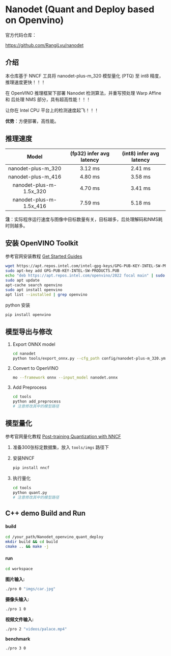 # Nanodet (Quant and Deploy based on Openvino)

官方代码仓库：

https://github.com/RangiLyu/nanodet



## 介绍

本仓库基于 NNCF 工具将 nanodet-plus-m_320 模型量化 (PTQ) 至 int8 精度，推理速度更快！！！

在 OpenVINO 推理框架下部署 Nanodet 检测算法，并重写预处理 Warp Affine 和 后处理 NMS 部分，具有超高性能！！！

让你在 Intel CPU 平台上的检测速度起飞！！！



**优势**：方便部署，高性能。



## 推理速度

|          Model          | (fp32) infer avg latency | (int8) infer avg latency |
| :---------------------: | :----------------------: | :----------------------: |
|   nanodet-plus-m_320    |         3.12 ms          |         2.41 ms          |
|   nanodet-plus-m_416    |         4.80 ms          |         3.58 ms          |
| nanodet-plus-m-1.5x_320 |         4.70 ms          |         3.41 ms          |
| nanodet-plus-m-1.5x_416 |         7.59 ms          |         5.18 ms          |

**注**：实际程序运行速度与图像中目标数量有关，目标越多，后处理解码和NMS耗时则越多。



## 安装 OpenVINO Toolkit

参考官网安装教程 [Get Started Guides](https://docs.openvino.ai/latest/openvino_docs_install_guides_installing_openvino_apt.html)

```bash
wget https://apt.repos.intel.com/intel-gpg-keys/GPG-PUB-KEY-INTEL-SW-PRODUCTS.PUB
sudo apt-key add GPG-PUB-KEY-INTEL-SW-PRODUCTS.PUB
echo "deb https://apt.repos.intel.com/openvino/2022 focal main" | sudo tee /etc/apt/sources.list.d/intel-openvino-2022.list
sudo apt update
apt-cache search openvino
sudo apt install openvino
apt list --installed | grep openvino
```

python 安装

```bash
pip install openvino
```



## 模型导出与修改

1. Export ONNX model

   ```bash
   cd nanodet
   python tools/export_onnx.py --cfg_path config/nanodet-plus-m_320.yml --model_path weights/nanodet-plus-m_320.pth
   ```

2. Convert to OpenVINO

   ```bash
   mo --framework onnx --input_model nanodet.onnx
   ```

3. Add Preprocess

   ```bash
   cd tools
   python add_preprocess
   # 注意修改其中的模型路径
   ```



## 模型量化

参考官网量化教程 [Post-training Quantization with NNCF](https://docs.openvino.ai/latest/nncf_ptq_introduction.html)

1. 准备300张标定数据集，放入 `tools/imgs` 路径下

2. 安装NNCF

   ```bash
   pip install nncf
   ```

3. 执行量化

   ```bash
   cd tools
   python quant.py
   # 注意修改其中的模型路径
   ```



## C++ demo Build and Run

#### build

```bash
cd /your_path/Nanodet_openvino_quant_deploy
mkdir build && cd build
cmake .. && make -j
```

#### run

```bash
cd workspace
```

**图片输入:**

```bash
./pro 0 "imgs/car.jpg"
```

**摄像头输入:**

```bash
./pro 1 0
```

**视频文件输入:** 

```bash
./pro 2 "videos/palace.mp4"
```

**benchmark** 

```bash
./pro 3 0
```



